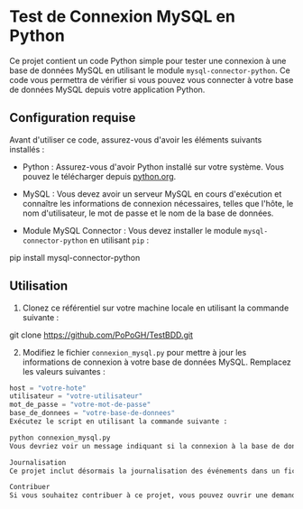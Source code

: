 # Test de Connexion MySQL en Python

Ce projet contient un code Python simple pour tester une connexion à une base de données MySQL en utilisant le module `mysql-connector-python`. Ce code vous permettra de vérifier si vous pouvez vous connecter à votre base de données MySQL depuis votre application Python.

## Configuration requise

Avant d'utiliser ce code, assurez-vous d'avoir les éléments suivants installés :

- Python : Assurez-vous d'avoir Python installé sur votre système. Vous pouvez le télécharger depuis [python.org](https://www.python.org/downloads/).

- MySQL : Vous devez avoir un serveur MySQL en cours d'exécution et connaître les informations de connexion nécessaires, telles que l'hôte, le nom d'utilisateur, le mot de passe et le nom de la base de données.

- Module MySQL Connector : Vous devez installer le module `mysql-connector-python` en utilisant `pip` :

pip install mysql-connector-python

## Utilisation

1. Clonez ce référentiel sur votre machine locale en utilisant la commande suivante :

git clone https://github.com/PoPoGH/TestBDD.git

2. Modifiez le fichier `connexion_mysql.py` pour mettre à jour les informations de connexion à votre base de données MySQL. Remplacez les valeurs suivantes :

```python
host = "votre-hote"
utilisateur = "votre-utilisateur"
mot_de_passe = "votre-mot-de-passe"
base_de_donnees = "votre-base-de-donnees"
Exécutez le script en utilisant la commande suivante :

python connexion_mysql.py
Vous devriez voir un message indiquant si la connexion à la base de données MySQL a réussi ou échoué.

Journalisation
Ce projet inclut désormais la journalisation des événements dans un fichier texte (log.txt). Les journaux incluent des informations sur la réussite ou l'échec de la connexion, ainsi que des détails sur l'hôte de la connexion.

Contribuer
Si vous souhaitez contribuer à ce projet, vous pouvez ouvrir une demande d'extraction (pull request) avec vos modifications/améliorations.